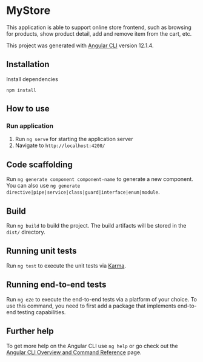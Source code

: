 # MyStore

This application is able to support online store frontend, such as browsing for products, show product detail, add and remove item from the cart, etc.

This project was generated with [Angular CLI](https://github.com/angular/angular-cli) version 12.1.4.

## Installation
Install dependencies

  ```
  npm install
  ```
  
## How to use
### Run application
1. Run `ng serve` for starting the application server
2. Navigate to `http://localhost:4200/`


## Code scaffolding

Run `ng generate component component-name` to generate a new component. You can also use `ng generate directive|pipe|service|class|guard|interface|enum|module`.

## Build

Run `ng build` to build the project. The build artifacts will be stored in the `dist/` directory.

## Running unit tests

Run `ng test` to execute the unit tests via [Karma](https://karma-runner.github.io).

## Running end-to-end tests

Run `ng e2e` to execute the end-to-end tests via a platform of your choice. To use this command, you need to first add a package that implements end-to-end testing capabilities.

## Further help

To get more help on the Angular CLI use `ng help` or go check out the [Angular CLI Overview and Command Reference](https://angular.io/cli) page.
